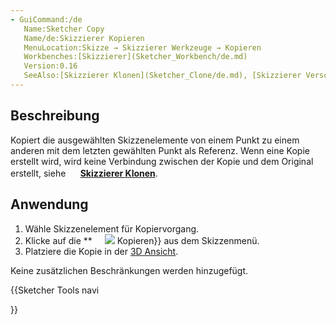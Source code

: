 ```yaml
---
- GuiCommand:/de
   Name:Sketcher Copy
   Name/de:Skizzierer Kopieren
   MenuLocation:Skizze → Skizzierer Werkzeuge → Kopieren
   Workbenches:[Skizzierer](Sketcher_Workbench/de.md)
   Version:0.16
   SeeAlso:[Skizzierer Klonen](Sketcher_Clone/de.md), [Skizzierer Verschieben](Sketcher_Move/de.md)
---
```


## Beschreibung

Kopiert die ausgewählten Skizzenelemente von einem Punkt zu einem anderen mit dem letzten gewählten Punkt als Referenz. Wenn eine Kopie erstellt wird, wird keine Verbindung zwischen der Kopie und dem Original erstellt, siehe **<img src=images/Sketcher_Clone.svg style="width:16px"> [Skizzierer Klonen](Sketcher_Clone/de.md)**.

## Anwendung

1.  Wähle Skizzenelement für Kopiervorgang.
2.  Klicke auf die **<img src=images/Sketcher_Copy.svg style="width:16px"> <img src=images/Sketcher_Copy.svg style="width:Skizzierer Kopieren](Sketcher_Copy/de.md)** Taste in der Werkzeugleiste oder wähle {{MenuCommand|Skizze → Skizzierer Werkzeuge →  [16px"> Kopieren}} aus dem Skizzenmenü.
3.  Platziere die Kopie in der [3D Ansicht](3D_view/de.md).

Keine zusätzlichen Beschränkungen werden hinzugefügt.





{{Sketcher Tools navi

}}  
